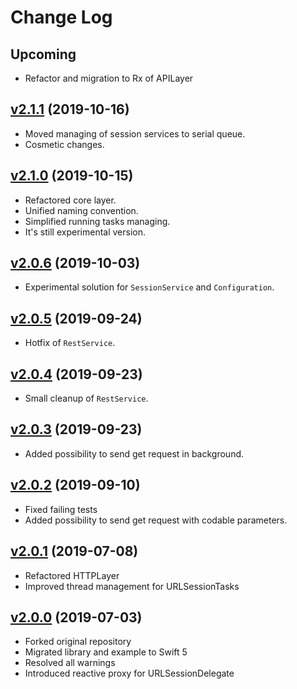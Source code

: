 # Change Log

## Upcoming
- Refactor and migration to Rx of APILayer

## [v2.1.1](https://github.com/MarekKojder/RxSwiftAPI/tree/2.1.1) (2019-10-16)
- Moved managing of session services to serial queue.
- Cosmetic changes.

## [v2.1.0](https://github.com/MarekKojder/RxSwiftAPI/tree/2.1.0) (2019-10-15)
- Refactored core layer.
- Unified naming convention.
- Simplified running tasks managing.
- It's still experimental version.

## [v2.0.6](https://github.com/MarekKojder/RxSwiftAPI/tree/2.0.6) (2019-10-03)
- Experimental solution for `SessionService` and `Configuration`.

## [v2.0.5](https://github.com/MarekKojder/RxSwiftAPI/tree/2.0.5) (2019-09-24)
- Hotfix of `RestService`.

## [v2.0.4](https://github.com/MarekKojder/RxSwiftAPI/tree/2.0.4) (2019-09-23)
- Small cleanup of `RestService`.

## [v2.0.3](https://github.com/MarekKojder/RxSwiftAPI/tree/2.0.3) (2019-09-23)
- Added possibility to send get request in background.

## [v2.0.2](https://github.com/MarekKojder/RxSwiftAPI/tree/2.0.2) (2019-09-10)
- Fixed failing tests
- Added possibility to send get request with codable parameters.

## [v2.0.1](https://github.com/MarekKojder/RxSwiftAPI/tree/2.0.1) (2019-07-08)
- Refactored HTTPLayer
- Improved thread management for URLSessionTasks

## [v2.0.0](https://github.com/MarekKojder/RxSwiftAPI/tree/2.0.0) (2019-07-03)
- Forked original repository
- Migrated library and example to Swift 5
- Resolved all warnings 
- Introduced reactive proxy for URLSessionDelegate
